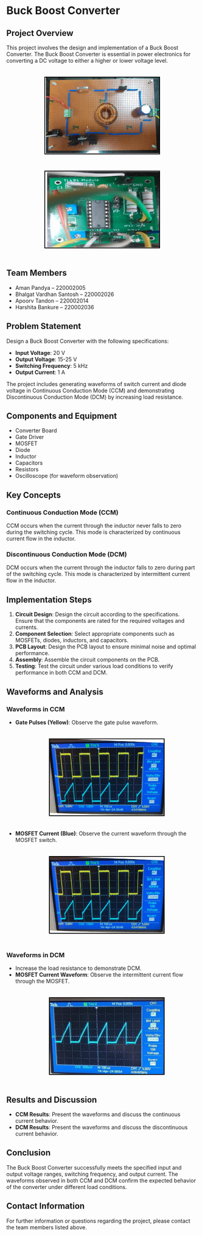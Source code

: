 # Buck Boost Converter

## Project Overview

This project involves the design and implementation of a Buck Boost Converter. The Buck Boost Converter is essential in power electronics for converting a DC voltage to either a higher or lower voltage level.

<p align="center">
  <img src="converterphoto.png" alt="Buck Boost Converter Diagram" width="300" height="200" style="margin: 20px; border: 2px solid black;">
  <img src="gatedriverphoto.png" alt="Gate Driver" width="300" height="200" style="margin: 20px; border: 2px solid black;">
</p>

## Team Members

- Aman Pandya – 220002005
- Bhalgat Vardhan Santosh – 220002026
- Apoorv Tandon – 220002014
- Harshita Bankure – 220002036

## Problem Statement

Design a Buck Boost Converter with the following specifications:
- **Input Voltage**: 20 V
- **Output Voltage**: 15-25 V
- **Switching Frequency**: 5 kHz
- **Output Current**: 1 A

The project includes generating waveforms of switch current and diode voltage in Continuous Conduction Mode (CCM) and demonstrating Discontinuous Conduction Mode (DCM) by increasing load resistance.

## Components and Equipment

- Converter Board
- Gate Driver
- MOSFET
- Diode
- Inductor
- Capacitors
- Resistors
- Oscilloscope (for waveform observation)

## Key Concepts

### Continuous Conduction Mode (CCM)
CCM occurs when the current through the inductor never falls to zero during the switching cycle. This mode is characterized by continuous current flow in the inductor.

### Discontinuous Conduction Mode (DCM)
DCM occurs when the current through the inductor falls to zero during part of the switching cycle. This mode is characterized by intermittent current flow in the inductor.

## Implementation Steps

1. **Circuit Design**: Design the circuit according to the specifications. Ensure that the components are rated for the required voltages and currents.
2. **Component Selection**: Select appropriate components such as MOSFETs, diodes, inductors, and capacitors.
3. **PCB Layout**: Design the PCB layout to ensure minimal noise and optimal performance.
4. **Assembly**: Assemble the circuit components on the PCB.
5. **Testing**: Test the circuit under various load conditions to verify performance in both CCM and DCM.

## Waveforms and Analysis

### Waveforms in CCM
- **Gate Pulses (Yellow)**: Observe the gate pulse waveform.
  <p align="center">
    <img src="waveform1.png" alt="Gate Pulses in CCM" width="300" height="200" style="margin: 20px; border: 2px solid black;">
  </p>
- **MOSFET Current (Blue)**: Observe the current waveform through the MOSFET switch.
  <p align="center">
    <img src="waveform1.png" alt="MOSFET Current in CCM" width="300" height="200" style="margin: 20px; border: 2px solid black;">
  </p>

### Waveforms in DCM
- Increase the load resistance to demonstrate DCM.
- **MOSFET Current Waveform**: Observe the intermittent current flow through the MOSFET.
  <p align="center">
    <img src="waveform2.png" alt="Waveforms in DCM" width="300" height="200" style="margin: 20px; border: 2px solid black;">
  </p>

## Results and Discussion

- **CCM Results**: Present the waveforms and discuss the continuous current behavior.
- **DCM Results**: Present the waveforms and discuss the discontinuous current behavior.

## Conclusion

The Buck Boost Converter successfully meets the specified input and output voltage ranges, switching frequency, and output current. The waveforms observed in both CCM and DCM confirm the expected behavior of the converter under different load conditions.

## Contact Information

For further information or questions regarding the project, please contact the team members listed above.
